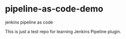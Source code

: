 # pipeline-as-code-demo
jenkins pipeline as code

This is just a test repo for learning Jenkins Pipeline plugin. 
